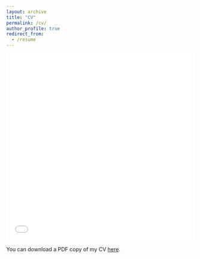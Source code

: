 ```yaml
---
layout: archive
title: "CV"
permalink: /cv/
author_profile: true
redirect_from:
  - /resume
---
```


<iframe src="/files/pdf/nrbrouwer_cv_10_24.pdf" width="100%" height="500" frameborder="no" border="0" marginwidth="0" marginheight="0"></iframe>

You can download a PDF copy of my CV [here](/files/pdf/nrbrouwer_cv_10_24.pdf).
